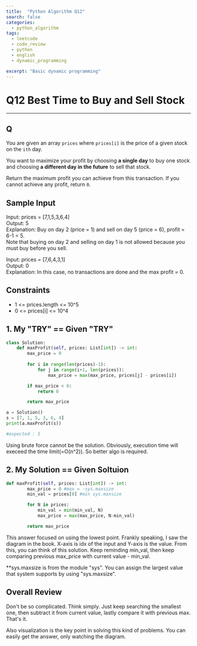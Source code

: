 ```yaml
---
title:  "Python Algorithm Q12"
search: false
categories: 
  - python_algorithm
tags:
  - leetcode
  - code_review
  - python
  - english
  - dynamic_programming

excerpt: "Basic dynamic programming"
---
```


# Q12 Best Time to Buy and Sell Stock
___


## Q
You are given an array `prices` where `prices[i]` is the price of a given stock on the `ith` day.

You want to maximize your profit by choosing __a single day__ to buy one stock and choosing __a different day in the future__ to sell that stock.

Return the maximum profit you can achieve from this transaction. If you cannot achieve any profit, return `0`.

## Sample Input

Input: prices = [7,1,5,3,6,4]  
Output: 5  
Explanation: Buy on day 2 (price = 1) and sell on day 5 (price = 6), profit = 6-1 = 5.  
Note that buying on day 2 and selling on day 1 is not allowed because you must buy before you sell. 

Input: prices = [7,6,4,3,1]  
Output: 0  
Explanation: In this case, no transactions are done and the max profit = 0.

## Constraints
- 1 <= prices.length <= 10^5
- 0 <= prices[i] <= 10^4

## 1. My "TRY" == Given "TRY"
```py
class Solution:
    def maxProfit(self, prices: List[int]) -> int:
        max_price = 0
        
        for i in range(len(prices)-1):
            for j in range(i+1, len(prices)):
                max_price = max(max_price, prices[j] - prices[i])

        if max_price < 0:
            return 0

        return max_price

a = Solution()
s = [7, 1, 5, 3, 6, 4]
print(a.maxProfit(s))

#expected : 5
```
Using brute force cannot be the solution. Obviously, execution time will execeed the time limit(=O(n^2)). So better algo is required.

## 2. My Solution == Given Soltuion
```py
def maxProfit(self, prices: List[int]) -> int:
        max_price = 0 #max = -sys.maxsize
        min_val = prices[0] #min sys.maxsize

        for N in prices:
            min_val = min(min_val, N)
            max_price = max(max_price, N-min_val)

        return max_price
```
This answer focused on using the lowest point. Frankly speaking, I saw the diagram in the book. X-axis is idx of the input and Y-axis is the value. From this, you can think of this solution. Keep reminding min_val, then keep comparing previous max_price with current value - min_val.  

**sys.maxsize is from the module "sys". You can assign the largest value that system supports by using "sys.maxsize".

## Overall Review
Don't be so complicated. Think simply. Just keep searching the smallest one, then subtract it from current value, lastly compare it with previous max. That's it.  

Also visualization is the key point in solving this kind of problems. You can easily get the answer, only watching the diagram.
